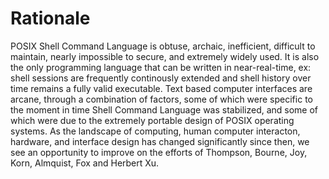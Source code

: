 # Rationale

POSIX Shell Command Language is obtuse, archaic, inefficient, difficult to maintain, nearly impossible to secure, and extremely widely used.  It is also the only programming language that can be written in near-real-time, ex: shell sessions are frequently continously extended and shell history over time remains a fully valid executable. Text based computer interfaces are arcane, through a combination of factors, some of which were specific to the moment in time Shell Command Language was stabilized, and some of which were due to the extremely portable design of POSIX operating systems. As the landscape of computing, human computer interacton, hardware, and interface design has changed significantly since then, we see an opportunity to improve on the efforts of Thompson, Bourne, Joy, Korn, Almquist, Fox and Herbert Xu.